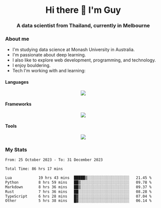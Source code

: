 <h1 align="center">Hi there 👋 I'm Guy</h1>
<h3 align="center">A data scientist from Thailand, currently in Melbourne</h3>

### About me

- I'm studying data science at Monash University in Australia.
- I'm passionate about deep learning.
- I also like to explore web development, programming, and technology.
- I enjoy bouldering.
- Tech I'm working with and learning:

#### Languages

<div align="center">
    <img src="https://skillicons.dev/icons?i=py,ts,js,html,css,rust" />
</div>

#### Frameworks

<div align="center">
    <img src="https://skillicons.dev/icons?i=pytorch,tensorflow,fastapi,react" /><br>
</div>

#### Tools

<div align="center">
    <img src="https://skillicons.dev/icons?i=postgres,redis,docker" /><br>
</div>

### My Stats

<!--START_SECTION:waka-->

```txt
From: 25 October 2023 - To: 31 December 2023

Total Time: 86 hrs 17 mins

Lua            19 hrs 43 mins  █████▒░░░░░░░░░░░░░░░░░░░   21.45 %
Python         8 hrs 59 mins   ██▒░░░░░░░░░░░░░░░░░░░░░░   09.78 %
Markdown       8 hrs 36 mins   ██▒░░░░░░░░░░░░░░░░░░░░░░   09.37 %
Rust           7 hrs 36 mins   ██░░░░░░░░░░░░░░░░░░░░░░░   08.28 %
TypeScript     6 hrs 28 mins   █▓░░░░░░░░░░░░░░░░░░░░░░░   07.04 %
Other          5 hrs 38 mins   █▓░░░░░░░░░░░░░░░░░░░░░░░   06.14 %
```

<!--END_SECTION:waka-->
